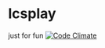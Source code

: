 # lcsplay
just for fun
[![Code Climate](https://codeclimate.com/repos/54d6156de30ba00c680001fa/badges/903b1837fe245359bfea/gpa.svg)](https://codeclimate.com/repos/54d6156de30ba00c680001fa/feed)
